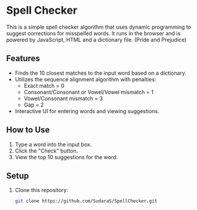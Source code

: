 # Spell Checker

This is a simple spell checker algorithm that uses dynamic programming to suggest corrections for misspelled words. It runs in the browser and is powered by JavaScript, HTML and a dictionary file. (Pride and Prejudice)

## Features
- Finds the 10 closest matches to the input word based on a dictionary.
- Utilizes the sequence alignment algorithm with penalties:
  - Exact match = 0
  - Consonant/Consonant or Vowel/Vowel mismatch = 1
  - Vowel/Consonant mismatch = 3
  - Gap = 2
- Interactive UI for entering words and viewing suggestions.

## How to Use
1. Type a word into the input box.
2. Click the "Check" button.
3. View the top 10 suggestions for the word.

## Setup
1. Clone this repository:
   ```bash
   git clone https://github.com/SudaraS/SpellChecker.git
   
